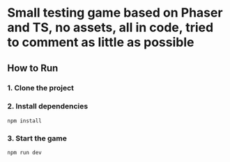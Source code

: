 # Small testing game based on Phaser and TS, no assets, all in code, tried to comment as little as possible

## How to Run
### 1. Clone the project

### 2. Install dependencies
`npm install`

### 3. Start the game
`npm run dev`


